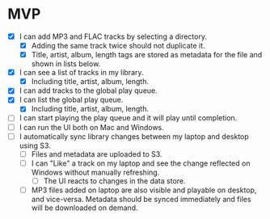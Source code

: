 # MVP

- [x] I can add MP3 and FLAC tracks by selecting a directory.
	- [x] Adding the same track twice should not duplicate it.
	- [x] Title, artist, album, length tags are stored as metadata for the file and shown in lists below.
- [x] I can see a list of tracks in my library.
	- [x] Including title, artist, album, length.
- [x] I can add tracks to the global play queue.
- [x] I can list the global play queue.
	- [x] Including title, artist, album, length.
- [ ] I can start playing the play queue and it will play until completion.
- [ ] I can run the UI both on Mac and Windows.
- [ ] I automatically sync library changes between my laptop and desktop using S3.
	- [ ] Files and metadata are uploaded to S3.
	- [ ] I can "Like" a track on my laptop and see the change reflected on Windows without manually refreshing.
		- [ ] The UI reacts to changes in the data store.
	- [ ] MP3 files added on laptop are also visible and playable on desktop, and vice-versa. Metadata should be synced immediately and files will be downloaded on demand.
